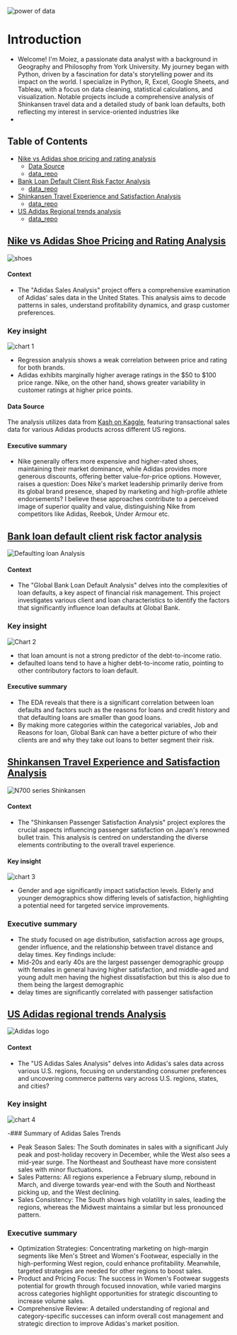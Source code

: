 ![power of data](https://github.com/moiez326/US-Adidas-sales/blob/main/media/Screenshot%202023-12-06%20at%2013.53.07.png)

# Introduction
- Welcome! I'm Moiez, a passionate data analyst with a background in Geography and Philosophy from York University. My journey began with Python, driven by a fascination for data's storytelling power and its impact on the world. I specialize in Python, R, Excel, Google Sheets, and Tableau, with a focus on data cleaning, statistical calculations, and visualization. Notable projects include a comprehensive analysis of Shinkansen travel data and a detailed study of bank loan defaults, both reflecting my interest in service-oriented industries like
- 
## Table of Contents
- [Nike vs Adidas shoe pricing and rating analysis](https://github.com/moiez326/Nike_vs_Adidas/blob/main/nike%20vs%20adidas.ipynb)
  - [Data Source](https://www.kaggle.com/datasets/kaushiksuresh147/adidas-vs-nike)
  - [data_repo](https://github.com/moiez326/Nike_vs_Adidas/tree/main/data)
- [Bank Loan Default Client Risk Factor Analysis](https://github.com/moiez326/loandefault/blob/main/loan_EDA.ipynb)
  - [data_repo](https://github.com/moiez326/loandefault/tree/main/data)
- [Shinkansen Travel Experience and Satisfaction Analysis](https://github.com/moiez326/Data_analysis_portfolio/blob/main/Shinkansen/shinki_EDA.ipynb)
  - [data_repo](https://github.com/moiez326/shinkansen/tree/main/data)
- [US Adidas Regional trends analysis](https://github.com/moiez326/US-Adidas-sales/blob/main/adidas_EDA.ipynb)
  - [data_repo](https://github.com/moiez326/US-Adidas-sales/tree/main/data)

## [Nike vs Adidas Shoe Pricing and Rating Analysis](https://github.com/moiez326/Nike_vs_Adidas/tree/main)
![shoes](https://www.vestilanatura.it/wp-content/uploads/2022/06/nike-vs-adidas-competizione-e-rivalita.jpg)

#### Context 
- The "Adidas Sales Analysis" project offers a comprehensive examination of Adidas' sales data in the United States. This analysis aims to decode patterns in sales, understand profitability dynamics, and grasp customer preferences.

### Key insight 
![chart 1](https://github.com/moiez326/Nike_vs_Adidas/blob/main/media/Screenshot%202023-11-28%20at%2013.23.57.png)
  
- Regression analysis shows a weak correlation between price and rating for both brands.
- Adidas exhibits marginally higher average ratings in the \$50 to \$100 price range. Nike, on the other hand, shows greater variability in customer ratings at higher price points.
#### Data Source
The analysis utilizes data from [Kash on Kaggle](https://www.kaggle.com/datasets/kaushiksuresh147/adidas-vs-nike), featuring transactional sales data for various Adidas products across different US regions.

#### Executive summary
- Nike generally offers more expensive and higher-rated shoes, maintaining their market dominance, while Adidas provides more generous discounts, offering better value-for-price options. However, raises a question: Does Nike's market leadership primarily derive from its global brand presence, shaped by marketing and high-profile athlete endorsements? I believe these approaches contribute to a perceived image of superior quality and value, distinguishing Nike from competitors like Adidas, Reebok, Under Armour etc. 

## [Bank loan default client risk factor analysis](https://github.com/moiez326/loandefault)
![Defaulting loan Analysis](https://media.istockphoto.com/id/1372053987/vector/default-bank-loans-isometric-3d.jpg?s=612x612&w=0&k=20&c=Rqy-n5FhihLGtOf6DtdKjyRI-8l2sRXPYjG69ie79cM=)

#### Context
- The "Global Bank Loan Default Analysis" delves into the complexities of loan defaults, a key aspect of financial risk management. This project investigates various client and loan characteristics to identify the factors that significantly influence loan defaults at Global Bank.

### Key insight  
![Chart 2](https://github.com/moiez326/loandefault/blob/main/media/Screenshot%202023-11-28%20at%2013.37.35.png)

- that loan amount is not a strong predictor of the debt-to-income ratio.
- defaulted loans tend to have a higher debt-to-income ratio, pointing to other contributory factors to loan default.

#### Executive summary 
- The EDA reveals that there is a significant correlation between loan defaults and factors such as the reasons for loans and credit history and that defaulting loans are smaller than good loans.
- By making more categories within the categorical variables, Job and Reasons for loan, Global Bank can have a better picture of who their clients are and why they take out loans to better segment their risk.

## [Shinkansen Travel Experience and Satisfaction Analysis](https://github.com/moiez326/shinkansen)
![N700 series Shinkansen](https://github.com/moiez326/Data_analysis_portfolio/blob/main/Shinkansen/Screenshot%202024-01-12%20at%2014.17.59.png)

#### Context 
- The "Shinkansen Passenger Satisfaction Analysis" project explores the crucial aspects influencing passenger satisfaction on Japan's renowned bullet train. This analysis is centred on understanding the diverse elements contributing to the overall travel experience.

#### Key insight 
![chart 3](https://github.com/moiez326/shinkansen/blob/main/media/Screenshot%202023-12-06%20at%2011.58.55.png)

- Gender and age significantly impact satisfaction levels. Elderly and younger demographics show differing levels of satisfaction, highlighting a potential need for targeted service improvements.

### Executive summary
-  The study focused on age distribution, satisfaction across age groups, gender influence, and the relationship between travel distance and delay times. 
Key findings include:
- Mid-20s and early 40s are the largest passenger demographic groupp with females in general having higher satisfaction, and middle-aged and young adult men having the highest dissatisfaction but this is also due to them being the largest demographic
- delay times are significantly correlated with passenger satisfaction

## [US Adidas regional trends Analysis](https://github.com/moiez326/US-Adidas-sales)
![Adidas logo](https://1000logos.net/wp-content/uploads/2019/06/Adidas-Logo-1991.jpg)

#### Context 
- The "US Adidas Sales Analysis" delves into Adidas's sales data across various U.S. regions, focusing on understanding consumer preferences and uncovering commerce patterns vary across U.S. regions, states, and cities?

### Key insight
![chart 4](https://github.com/moiez326/Data_analysis_portfolio/blob/main/US%20Adidas/Screenshot%202024-01-12%20at%2012.16.28.png)

-### Summary of Adidas Sales Trends
- Peak Season Sales: The South dominates in sales with a significant July peak and post-holiday recovery in December, while the West also sees a mid-year surge. The Northeast and Southeast have more consistent sales with minor fluctuations.
- Sales Patterns: All regions experience a February slump, rebound in March, and diverge towards year-end with the South and Northeast picking up, and the West declining.
- Sales Consistency: The South shows high volatility in sales, leading the regions, whereas the Midwest maintains a similar but less pronounced pattern.
### Executive summary
- Optimization Strategies: Concentrating marketing on high-margin segments like Men's Street and Women's Footwear, especially in the high-performing West region, could enhance profitability. Meanwhile, targeted strategies are needed for other regions to boost sales.
- Product and Pricing Focus: The success in Women's Footwear suggests potential for growth through focused innovation, while varied margins across categories highlight opportunities for strategic discounting to increase volume sales.
- Comprehensive Review: A detailed understanding of regional and category-specific successes can inform overall cost management and strategic direction to improve Adidas's market position.
